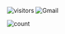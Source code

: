 ![visitors](https://visitor-badge.glitch.me/badge?page_id=desnlee.desnlee&left_text=MyPageVisitors)
![Gmail](https://img.shields.io/badge/Gmail-jiakun.ui?style=for-the-badge&logo=gmail&logoColor=white)

![count](https://github-readme-stats.vercel.app/api?username={desnlee}&theme=blue-green)
